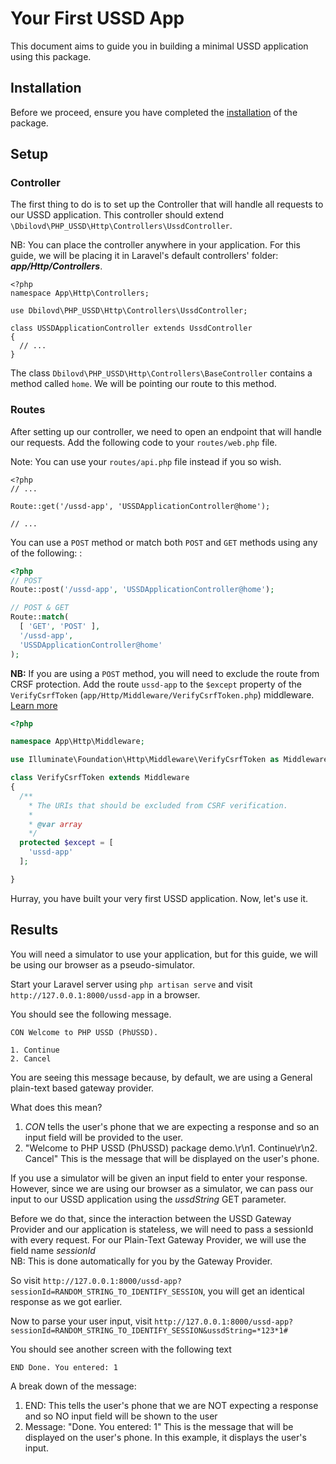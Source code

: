 # Your First USSD App
This document aims to guide you in building a minimal USSD application using this package.

## Installation
Before we proceed, ensure you have completed the [installation](./installation.md) of the package.

## Setup

### Controller
The first thing to do is to set up the Controller that will handle all requests to our USSD application.
This controller should extend `\Dbilovd\PHP_USSD\Http\Controllers\UssdController`.

NB: You can place the controller anywhere in your application. For this guide, we will be placing it in Laravel's default controllers' 
folder: **_app/Http/Controllers_**.

```
<?php
namespace App\Http\Controllers;

use Dbilovd\PHP_USSD\Http\Controllers\UssdController;

class USSDApplicationController extends UssdController
{
  // ...
}
```

The class `Dbilovd\PHP_USSD\Http\Controllers\BaseController` contains a method called `home`. We will be pointing our route to this method.

### Routes
After setting up our controller, we need to open an endpoint that will handle our requests. Add the following code to your `routes/web.php` file.

Note: You can use your `routes/api.php` file instead if you so wish.

```
<?php
// ...

Route::get('/ussd-app', 'USSDApplicationController@home');

// ...
```

You can use a `POST` method or match both `POST` and `GET` methods using any of the following:
: 
```php
<?php
// POST
Route::post('/ussd-app', 'USSDApplicationController@home');

// POST & GET
Route::match(
  [ 'GET', 'POST' ], 
  '/ussd-app', 
  'USSDApplicationController@home'
); 

```

**NB:** If you are using a `POST` method, you will need to exclude the route from CRSF protection. Add the route `ussd-app` to the `$except` property of the `VerifyCsrfToken` (`app/Http/Middleware/VerifyCsrfToken.php`) middleware. [Learn more](https://laravel.com/docs/7.x/csrf#csrf-excluding-uris)

```php
<?php

namespace App\Http\Middleware;

use Illuminate\Foundation\Http\Middleware\VerifyCsrfToken as Middleware;

class VerifyCsrfToken extends Middleware
{
  /**
    * The URIs that should be excluded from CSRF verification.
    *
    * @var array
    */
  protected $except = [
    'ussd-app'
  ];

}
```

Hurray, you have built your very first USSD application. Now, let's use it.

## Results
You will need a simulator to use your application, but for this guide, we will be using our browser as a pseudo-simulator.

Start your Laravel server using `php artisan serve` and visit `http://127.0.0.1:8000/ussd-app` in a browser.

You should see the following message.
```
CON Welcome to PHP USSD (PhUSSD).

1. Continue
2. Cancel
```

You are seeing this message because, by default, we are using a General plain-text based gateway provider.

What does this mean?

1. _CON_ tells the user's phone that we are expecting a response and so an input field will be provided to the user.
2. "Welcome to PHP USSD (PhUSSD) package demo.\r\n1. Continue\r\n2. Cancel" This is the message that will be displayed on the user's phone. 

If you use a simulator will be given an input field to enter your response. However, since we are using our browser as a simulator, we can pass our input to our USSD application using the _ussdString_ GET parameter.

Before we do that, since the interaction between the USSD Gateway Provider and our application is stateless, we will need to pass a sessionId with every request. For our Plain-Text Gateway Provider, we will use the field name _sessionId_  
NB: This is done automatically for you by the Gateway Provider.

So visit `http://127.0.0.1:8000/ussd-app?sessionId=RANDOM_STRING_TO_IDENTIFY_SESSION`, you will get an identical 
response as we got earlier.

Now to parse your user input, visit 
`http://127.0.0.1:8000/ussd-app?sessionId=RANDOM_STRING_TO_IDENTIFY_SESSION&ussdString=*123*1#` 

You should see another screen with the following text

```
END Done. You entered: 1
```
A break down of the message:  
1. END: This tells the user's phone that we are NOT expecting a response and so NO input field will be shown to the user
2. Message: "Done. You entered: 1" This is the message that will be displayed on the user's phone. In this example, it displays the user's input.
